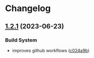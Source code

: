 # Changelog

## [1.2.1](https://github.com/blb-ventures/web-utils/compare/v1.2.0...v1.2.1) (2023-06-23)


### Build System

* improves github workflows ([c024a9b](https://github.com/blb-ventures/web-utils/commit/c024a9b3839146eaa89b1c58bca392d35c579488))
